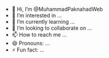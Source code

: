 - 👋 Hi, I’m @MuhammadPaknahadWeb
- 👀 I’m interested in ...
- 🌱 I’m currently learning ...
- 💞️ I’m looking to collaborate on ...
- 📫 How to reach me ...
- 😄 Pronouns: ...
- ⚡ Fun fact: ...

<!---
MuhammadPaknahadWeb/MuhammadPaknahadWeb is a ✨ special ✨ repository because its `README.md` (this file) appears on your GitHub profile.
You can click the Preview link to take a look at your changes.
--->
